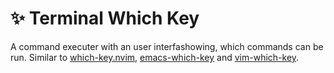 # ✨ Terminal Which Key

A command executer with an user interfashowing, which commands can be run.
Similar to [which-key.nvim](https://github.com/folke/which-key.nvim), [emacs-which-key](https://github.com/justbur/emacs-which-key)
and [vim-which-key](https://github.com/liuchengxu/vim-which-key).
